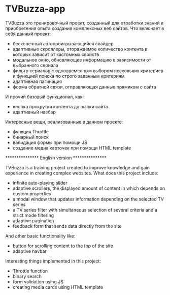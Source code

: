 # TVBuzza-app
TVBuzza это тренировочный проект, созданный для отработки знаний и приобретения опыта создания комплексных веб сайтов.
Что включает в себя данный проект:
- бесконечный автопроигрывающийся слайдер
- адаптивные скроллеры, оторажаемое количество контента в которых зависит от кастомных свойств
- модальное окно, обновляющее информацию в зависимости от выбранного сериала
- фильтр сериалов с одновременным выбором нескольких критериев и функцией поиска по строго заданным критериям
- адаптивная пагинация
- форма обратной связи, отправляющая данные прямиком с сайта

И прочий базовый функционал, как:
- кнопка прокрутки контента до шапки сайта
- адаптивный навбар

Интересные вещи, реализованные в данном проекте:
- функция Throttle
- бинарный поиск
- валидация формы при помощи JS
- создание медиа карточек при помощи HTML template

*************** English version ***************

TVBuzza is a training project created to improve knowledge and gain experience in creating complex websites.
What does this project include:
- infinite auto-playing slider
- adaptive scrollers, the displayed amount of content in which depends on custom properties
- a modal window that updates information depending on the selected TV series
- a TV series filter with simultaneous selection of several criteria and a strict mode filtering
- adaptive pagination
- feedback form that sends data directly from the site

And other basic functionality like:
- button for scrolling content to the top of the site
- adaptive navbar

Interesting things implemented in this project:
- Throttle function
- binary search
- form validation using JS
- creating media cards using HTML template
